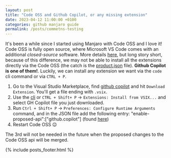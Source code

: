 ```yaml
---
layout: post
title: "Code OSS and Github Copilot, or any missing extension"
date: 2023-04-12 11:00:00 +0100
categories: github manjaro guide
permalink: /posts/commetns-testing
---
```


It's been a while since I started using Manjaro with Code OSS and I love it! Code OSS is fully open source, where Microsoft VS Code comes with an additional _closed-source_ software. More details [here][difference], but long story short, because of this difference, we may not be able to install all the extensions directly via the Code OSS (the catch is the [product.json][product-json] file). **Github Copilot is one of them!**. Luckily, we can install any extension we want via the `code` cli command or via `CTRL + P`.

1. Go to the Visual Studio Marketplace, find [github copilot][copilot] and hit `Download Extension`. You'll get a file ending with `.vsix`.
2. Use the [cli][install-from-a-vsix] or `CTRL + Shift+ P` -> `Extensions: Install from VSIX...` and select GH Copilot file you just downloaded.
3. Run `Ctrl + Shift+ P` -> `Preferences: Configure Runtime Arguments` command, and in the JSON file add the following entry: "enable-proposed-api":["github.copilot"] (found [here][copilot-new-api])
4. Restart Code OSS 😉

The 3rd will not be needed in the future when the proposed changes to the Code OSS api will be merged.

[copilot]: https://marketplace.visualstudio.com/items?itemName=GitHub.copilot
[install-from-a-vsix]: https://code.visualstudio.com/docs/editor/extension-marketplace#_install-from-a-vsix
[product-json]: https://stackoverflow.com/questions/37143536/no-extensions-found-when-running-visual-studio-code-from-source
[difference]: https://github.com/microsoft/vscode/wiki/Differences-between-the-repository-and-Visual-Studio-Code
[copilot-new-api]: https://github.com/orgs/community/discussions/6629

{% include posts_footer.html %}
